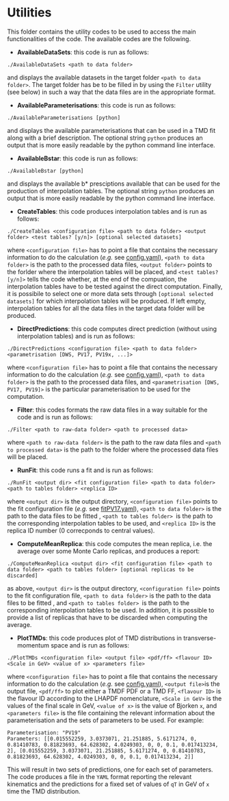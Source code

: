 # Utilities

This folder contains the utility codes to be used to access the main functionalities of the code. The available codes are
the following.

- **AvailableDataSets**: this code is run as follows:
```Shell
./AvailableDataSets <path to data folder>
```
and displays the available datasets in the target folder ```<path to data folder>```. The target folder has be to be filled in by using the ```Filter``` utility (see below) in such a way that the data files are in the appropriate format.

- **AvailableParameterisations**: this code is run as follows:
```Shell
./AvailableParameterisations [python]
```
and displays the available parameterisations that can be used in a TMD fit along with a brief description. The optional string ```python``` produces an output that is more easily readable by the python command line interface.

- **AvailableBstar**: this code is run as follows:
```Shell
./AvailableBstar [python]
```
and displays the available b* presciptions available that can be used for the production of interpolation tables. The optional string ```python``` produces an output that is more easily readable by the python command line interface.

- **CreateTables**: this code produces interpolation tables and is run as follows:
```Shell
./CreateTables <configuration file> <path to data folder> <output folder> <test tables? [y/n]> [optional selected datasets]
```
where ```<configuration file>``` has to point a file that contains the necessary information to do the calculation (*e.g.* see [config.yaml](../cards/config.yaml)), ```<path to data folder>``` is the path to the processed data files, ```<output folder>``` points to the forlder where the interpolation tables will be placed, and ```<test tables? [y/n]>``` tells the code whether, at the end of the compuation, the interpolation tables have to be tested against the direct computation. Finally, it is possibile to select one or more data sets through ```[optional selected datasets]``` for which interpolation tables will be produced. If left empty, interpolation tables for all the data files in the target data folder will be produced.

- **DirectPredictions**: this code computes direct prediction (without using interpolation tables) and is run as follows:
```Shell
./DirectPredictions <configuration file> <path to data folder> <parametrisation [DWS, PV17, PV19x, ...]>
```
where ```<configuration file>``` has to point a file that contains the necessary information to do the calculation (*e.g.* see [config.yaml](../cards/config.yaml)), ```<path to data folder>``` is the path to the processed data files, and ```<parametrisation [DWS, PV17, PV19]>``` is the particular parameterisation to be used for the computation.

- **Filter**: this codes formats the raw data files in a way suitable for the code and is run as follows:
```Shell
./Filter <path to raw-data folder> <path to processed data>
```
where ```<path to raw-data folder>``` is the path to the raw data files and ```<path to processed data>``` is the path to the folder where the processed data files will be placed.

- **RunFit**: this code runs a fit and is run as follows:
```Shell
./RunFit <output dir> <fit configuration file> <path to data folder> <path to tables folder> <replica ID>
```
where ```<output dir>``` is the output directory, ```<configuration file>``` points to the fit configuration file (*e.g.* see [fitPV17.yaml](../cards/fitPV17.yaml)), ```<path to data folder>``` is the path to the data files to be fitted , ```<path to tables folder> ```is the path to the corresponding interpolation tables to be used, and ```<replica ID>``` is the replica ID number (0 correcponds to central values).

- **ComputeMeanReplica**: this code computes the mean replica, i.e. the average over some Monte Carlo replicas, and produces a report:
```Shell
./ComputeMeanReplica <output dir> <fit configuration file> <path to data folder> <path to tables folder> [optional replicas to be discarded]
```
as above, ```<output dir>``` is the output directory, ```<configuration file>``` points to the fit configuration file, ```<path to data folder>``` is the path to the data files to be fitted , and ```<path to tables folder> ```is the path to the corresponding interpolation tables to be used. In addition, it is possible to provide a list of replicas that have to be discarded when computing the average.

- **PlotTMDs**: this code produces plot of TMD distributions in transverse-momentum space and is run as follows:
```Shell
./PlotTMDs <configuration file> <output file> <pdf/ff> <flavour ID> <Scale in GeV> <value of x> <parameters file>
```
where ```<configuration file>``` has to point a file that contains the necessary information to do the calculation (*e.g.* see [config.yaml](../cards/config.yaml)), ```<output file>```is the output file, ```<pdf/ff>``` to plot either a TMDF PDF or a TMD FF, ```<flavour ID>``` is the flavour ID according to the LHAPDF nomenclature, ```<Scale in GeV>``` is the values of the final scale in GeV,  ```<value of x>``` is the value of Bjorken ```x```, and ```<parameters file>``` is the file containing the relevant information about the parameterisation and the sets of parameters to be used. For example:
```Shell
Parameterisation: "PV19"
Parameters: [[0.015552259, 3.0373071, 21.251885, 5.6171274, 0, 0.81410783, 0.81823693, 64.628302, 4.0249303, 0, 0, 0.1, 0.017413234, 2], [0.015552259, 3.0373071, 21.251885, 5.6171274, 0, 0.81410783, 0.81823693, 64.628302, 4.0249303, 0, 0, 0.1, 0.017413234, 2]]
```
This will result in two sets of predictions, one for each set of parameters. The code produces a file in the ```YAML``` format reporting the relevant kinematics and the predictions for a fixed set of values of ```qT``` in GeV of ```x``` time the TMD distribution.
